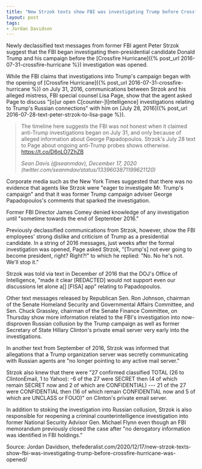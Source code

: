 ```yaml
---
title: "New Strzok texts show FBI was investigating Trump before Crossfire Hurricane was opened"
layout: post
tags:
- Jordan Davidson
---
```


Newly declassified text messages from former FBI agent Peter Strzok suggest that the FBI began investigating then-presidential candidate Donald Trump and his campaign before the [Crossfire Hurricane]({% post_url 2016-07-31-crossfire-hurricane %}) investigation was opened.

While the FBI claims that investigations into Trump's campaign began with the opening of [Crossfire Hurricane]({% post_url 2016-07-31-crossfire-hurricane %}) on July 31, 2016, communications between Strzok and his alleged mistress, FBI special counsel Lisa Page, show that the agent asked Page to discuss "[o]ur open C[counter-]I[ntelligence] investigations relating to Trump's Russian connections" with him on [July 28, 2016]({% post_url 2016-07-28-text-peter-strzok-to-lisa-page %}).

> The timeline here suggests the FBI was not honest when it claimed anti-Trump investigations began on July 31, and only because of alleged information about George Papadopoulos. Strzok's July 28 text to Page about ongoing anti-Trump probes shows otherwise. https://t.co/D6nLO7ZhZB
>
> <cite>Sean Davis (@seanmdav), December 17, 2020 (twitter.com/seanmdav/status/1339603871199621120)</cite>

Corporate media such as the New York Times suggested that there was no evidence that agents like Strzok were "eager to investigate Mr. Trump's campaign" and that it was former Trump campaign adviser George Papadopoulos's comments that sparked the investigation.

Former FBI Director James Comey denied knowledge of any investigation until "sometime towards the end of September 2016."

Previously declassified communications from Strzok, however, show the FBI employees' strong dislike and criticism of Trump as a presidential candidate. In a string of 2016 messages, just weeks after the formal investigation was opened, Page asked Strzok, "[Trump's] not ever going to become president, right? Right?!" to which he replied: "No. No he's not. We'll stop it."

Strzok was told via text in December of 2016 that the DOJ's Office of Intelligence, "made it clear [REDACTED] would not support even our discussions let alone a[] [FISA] app" relating to Papadopoulos.

Other text messages released by Republican Sen. Ron Johnson, chairman of the Senate Homeland Security and Governmental Affairs Committee, and Sen. Chuck Grassley, chairman of the Senate Finance Committee, on Thursday show more information related to the FBI's investigation into now-disproven Russian collusion by the Trump campaign as well as former Secretary of State Hillary Clinton's private email server very early into the investigations.

In another text from September of 2016, Strzok was informed that allegations that a Trump organization server was secretly communicating with Russian agents are "no longer pointing to any active mail server."

Strzok also knew that there were "27 confirmed classified TOTAL (26 to ClintonEmail, 1 to Yahoo): -6 of the 27 were SECRET then (4 of which remain SECRET now and 2 of which are CONFIDENTIAL) --- 21 of the 27 were CONFIDENTIAL then (16 of which remain CONFIDENTIAL now and 5 of which are UNCLASS or FOUO)" on Clinton's private email server.

In addition to stoking the investigation into Russian collusion, Strzok is also responsible for reopening a criminal counterintelligence investigation into former National Security Advisor Gen. Michael Flynn even though an FBI memorandum previously closed the case after "no derogatory information was identified in FBI holdings."

Source: Jordan Davidson, thefederalist.com/2020/12/17/new-strzok-texts-show-fbi-was-investigating-trump-before-crossfire-hurricane-was-opened/
